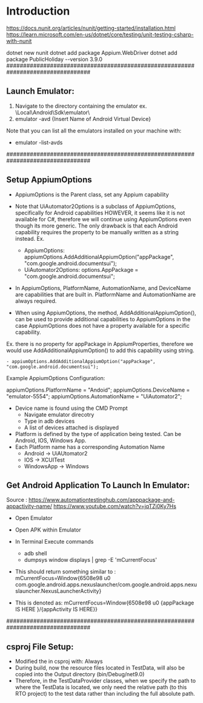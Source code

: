 # Introduction

https://docs.nunit.org/articles/nunit/getting-started/installation.html
https://learn.microsoft.com/en-us/dotnet/core/testing/unit-testing-csharp-with-nunit

dotnet new nunit
dotnet add package Appium.WebDriver
dotnet add package PublicHoliday --version 3.9.0
#################################################################################

## Launch Emulator:

1. Navigate to the directory containing the emulator
   ex. \Local\Android\Sdk\emulator\
2. emulator -avd {Insert Name of Android Virtual Device}

Note that you can list all the emulators installed on your machine with:

- emulator -list-avds

#################################################################################

## Setup AppiumOptions

- AppiumOptions is the Parent class, set any Appium capability
- Note that UiAutomator2Options is a subclass of AppiumOptions, specifically for Android capabilities
  HOWEVER, it seems like it is not available for C#, therefore we will continue using AppiumOptions even though its more generic.
  The only drawback is that each Android capability requires the property to be manually written as a string instead.
  Ex.

  - AppiumOptions: appiumOptions.AddAdditionalAppiumOption("appPackage", "com.google.android.documentsui");
  - UiAutomator2Options: options.AppPackage = "com.google.android.documentsui";

- In AppiumOptions, PlatformName, AutomationName, and DeviceName are capabilities that are built in.
  PlatformName and AutomationName are always required.

- When using AppiumOptions, the method, AddAdditionalAppiumOption(), can be used to provide additional
  capabilities to AppiumOptions in the case AppiumOptions does not have a property available for a specific capability.

Ex. there is no property for appPackage in AppiumProperties, therefore we would use AddAdditionalAppiumOption()
to add this capability using string.

    - appiumOptions.AddAdditionalAppiumOption("appPackage", "com.google.android.documentsui");

Example AppiumOptions Configuration:

appiumOptions.PlatformName = "Andoid";
appiumOptions.DeviceName = "emulator-5554";
appiumOptions.AutomationName = "UiAutomator2";

- Device name is found using the CMD Prompt
  - Navigate emulator direcotry
  - Type in adb devices
  - A list of devices attached is displayed
- Platform is defined by the type of application being tested. Can be Android, IOS, Windows App.
- Each Platform name has a corresponding Automation Name
  - Android -> UiAUtomator2
  - IOS -> XCUITest
  - WindowsApp -> Windows

## Get Android Application To Launch In Emulator:

Source : https://www.automationtestinghub.com/apppackage-and-appactivity-name/
https://www.youtube.com/watch?v=jqTZj0Ky7Hs

- Open Emulator
- Open APK within Emulator
- In Terminal Execute commands
  - adb shell
  - dumpsys window displays | grep -E 'mCurrentFocus'
- This should return something similar to :
  mCurrentFocus=Window{6508e98 u0 com.google.android.apps.nexuslauncher/com.google.android.apps.nexuslauncher.NexusLauncherActivity}

- This is denoted as:
  mCurrentFocus=Window{6508e98 u0 {appPackage IS HERE }/{appActivity IS HERE}}

#################################################################################

## csproj File Setup:

- Modified the <ItemGroup> in csproj with:
  <None Update="TestData\**\*.json">
  <CopyToOutputDirectory>Always</CopyToOutputDirectory>
  </None>
- During build, now the resource files located in TestData, will also be copied into the Output directory (bin/Debug/net9.0)
- Therefore, in the TestDataProvider classes, when we specify the path to where the TestData is located, we only need
  the relative path (to this RTO project) to the test data rather than including the full absolute path.
